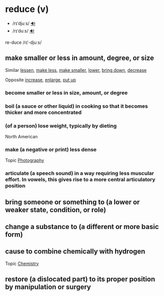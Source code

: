 # reduce (v)

- /rɪˈdjuːs/ [🔊](https://www.oxfordlearnersdictionaries.com/media/english/uk_pron/r/red/reduc/reduce__gb_2.mp3)
- /rɪˈduːs/ [🔊](https://www.oxfordlearnersdictionaries.com/media/english/us_pron/r/red/reduc/reduce__us_1.mp3)

re-duce /rɪˈ-djuːs/

## make smaller or less in amount, degree, or size

Similar [lessen](), [make less](), [make smaller](), [lower](), [bring down](), [decrease]()

Opposite [increase](), [enlarge](), [put up]()

### become smaller or less in size, amount, or degree

### boil (a sauce or other liquid) in cooking so that it becomes thicker and more concentrated

### (of a person) lose weight, typically by dieting

North American

### make (a negative or print) less dense

Topic [Photography](../topics/photography.md)

### articulate (a speech sound) in a way requiring less muscular effort. In vowels, this gives rise to a more central articulatory position

## bring someone or something to (a lower or weaker state, condition, or role)

## change a substance to (a different or more basic form)

## cause to combine chemically with hydrogen

Topic [Chemistry](../topics/chemistry.md)

## restore (a dislocated part) to its proper position by manipulation or surgery